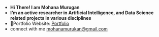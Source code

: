 -  **Hi There! I am Mohana Murugan**
-  **I’m an active researcher in Artificial Intelligence, and Data Science related projects in various disciplines**
- 🎯Portfolio Website: [Portfolio]() 
- connect with me mohanamurukan@gmail.com

<!---
Mohana-AI/Mohana-AI is a ✨ special ✨ repository because its `README.md` (this file) appears on your GitHub profile.
You can click the Preview link to take a look at your changes.
--->
